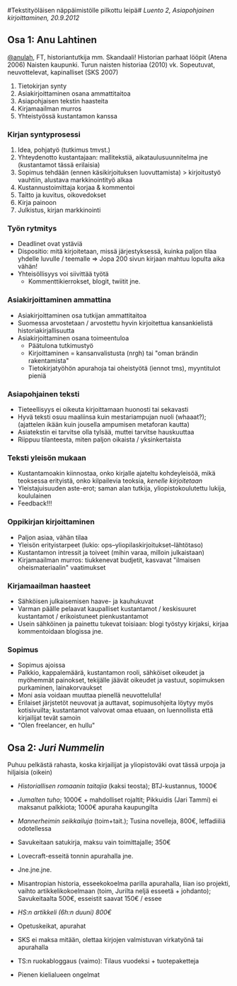 #Tekstityöläisen näppäimistölle pilkottu leipä#
_Luento 2, Asiapohjainen kirjoittaminen, 20.9.2012_

## Osa 1: Anu Lahtinen ##

[@anulah](https://twitter.com/anulah), FT, historiantutkija
mm. Skandaali! Historian parhaat lööpit (Atena 2006)
Naisten kaupunki. Turun naisten historiaa (2010)
vk. Sopeutuvat, neuvottelevat, kapinalliset (SKS 2007)

1. Tietokirjan synty
2. Asiakirjoittaminen osana ammattitaitoa
3. Asiapohjaisen tekstin haasteita
4. Kirjamaailman murros
5. Yhteistyössä kustantamon kanssa

### Kirjan syntyprosessi ###

1. Idea, pohjatyö (tutkimus tmvst.)
2. Yhteydenotto kustantajaan: mallitekstiä, aikataulusuunnitelma jne (kustantamot tässä erilaisia)
3. Sopimus tehdään (ennen käsikirjoituksen luovuttamista) > kirjoitustyö vauhtiin, alustava markkinointityö alkaa
4. Kustannustoimittaja korjaa &amp; kommentoi
5. Taitto ja kuvitus, oikovedokset
6. Kirja painoon
7. Julkistus, kirjan markkinointi

### Työn rytmitys ###

* Deadlinet ovat ystäviä
* Dispositio:
mitä kirjoitetaan, missä järjestyksessä, kuinka paljon tilaa yhdelle luvulle / teemalle 
=> Jopa 200 sivun kirjaan mahtuu lopulta aika vähän!
* Yhteisöllisyys voi siivittää työtä
    * Kommenttikierrokset, blogit, twiitit jne.

### Asiakirjoittaminen ammattina ###

* Asiakirjoittaminen osa tutkijan ammattitaitoa
* Suomessa arvostetaan / arvostettu hyvin kirjoitettua kansankielistä historiakirjallisuutta
* Asiakirjoittaminen osana toimeentuloa
    * Päätulona tutkimustyö
    * Kirjoittaminen = kansanvalistusta (nrgh) tai "oman brändin rakentamista"
    * Tietokirjatyöhön apurahoja tai oheistyötä (iennot tms), myyntitulot pieniä

### Asiapohjainen teksti ###

* Tieteellisyys ei oikeuta kirjoittamaan huonosti tai sekavasti
* Hyvä teksti osuu maaliinsa kuin mestariampujan nuoli (whaaat?);
(ajattelen ikään kuin jousella ampumisen metaforan kautta)
* Asiatekstin ei tarvitse olla tylsää, muttei tarvitse hauskuuttaa
* Riippuu tilanteesta, miten paljon oikaista / yksinkertaista

### Teksti yleisön mukaan ###

* Kustantamoakin kiinnostaa, onko kirjalle ajateltu kohdeyleisöä, mikä teoksessa erityistä,
onko kilpailevia teoksia, _kenelle kirjoitetaan_
* Yleistajuisuuden aste-erot; saman alan tutkija, yliopistokoulutettu lukija, koululainen
* Feedback!!!

### Oppikirjan kirjoittaminen ###

* Paljon asiaa, vähän tilaa
* Yleisön erityistarpeet (lukio: ops&ndash;yliopilaskirjoitukset&ndash;lähtötaso)
* Kustantamon intressit ja toiveet (mihin varaa, milloin julkaistaan)
* Kirjamaailman murros: tiukkenevat budjetit, kasvavat "ilmaisen oheismateriaalin" vaatimukset

### Kirjamaailman haasteet ###

* Sähköisen julkaisemisen haave- ja kauhukuvat
* Varman päälle pelaavat kaupalliset kustantamot / keskisuuret kustantamot / erikoistuneet pienkustantamot
* Usein sähköinen ja painettu tukevat toisiaan: blogi työstyy kirjaksi, kirjaa kommentoidaan blogissa jne.

### Sopimus ###

* Sopimus ajoissa
* Palkkio, kappalemäärä, kustantamon rooli, sähköiset oikeudet ja myöhemmät painokset, tekijälle
jäävät oikeudet ja vastuut, sopimuksen purkaminen, lainakorvaukset
* Moni asia voidaan muuttaa pienellä neuvottelulla!
* Erilaiset järjstetöt neuvovat ja auttavat, sopimusohjeita löytyy myös kotisivuilta; kustantamot valvovat omaa etuaan, on luennollista että kirjailijat tevät samoin
* "Olen freelancer, en hullu"

## Osa 2: _Juri Nummelin_ ##

Puhuu pelkästä rahasta, koska kirjailijat ja yliopistoväki ovat tässä urpoja ja hiljaisia (oikein)

* *Historiallisen romaanin taitajia* (kaksi teosta); BTJ-kustannus, 1000€
* *Jumalten tuho*; 1000€ + mahdolliset rojaltit; Pikkuidis (Jari Tammi) ei maksanut palkkiota; 1000€ apuraha kaupungilta
* *Mannerheimin seikkailuja* (toim+tait.); Tusina novelleja, 800€, leffadiiliä odotellessa 
* Savukeitaan satukirja, maksu vain toimittajalle; 350€
* Lovecraft-esseitä tonnin apurahalla jne.
* Jne.jne.jne.
* Misantropian historia, esseekokoelma parilla apurahalla, liian iso projekti, vaihto artikkelikokoelmaan (toim, Jurilta
neljä esseetä + johdanto); Savukeitaalta 500€, esseistit saavat 150€ / essee

* _HS:n artikkeli (6h:n duuni) 800€_
* Opetuskeikat, apurahat
* SKS ei maksa mitään, olettaa kirjojen valmistuvan virkatyönä tai apurahalla
* TS:n ruokabloggaus (vaimo): Tilaus vuodeksi + tuotepaketteja
* Pienen kielialueen ongelmat
